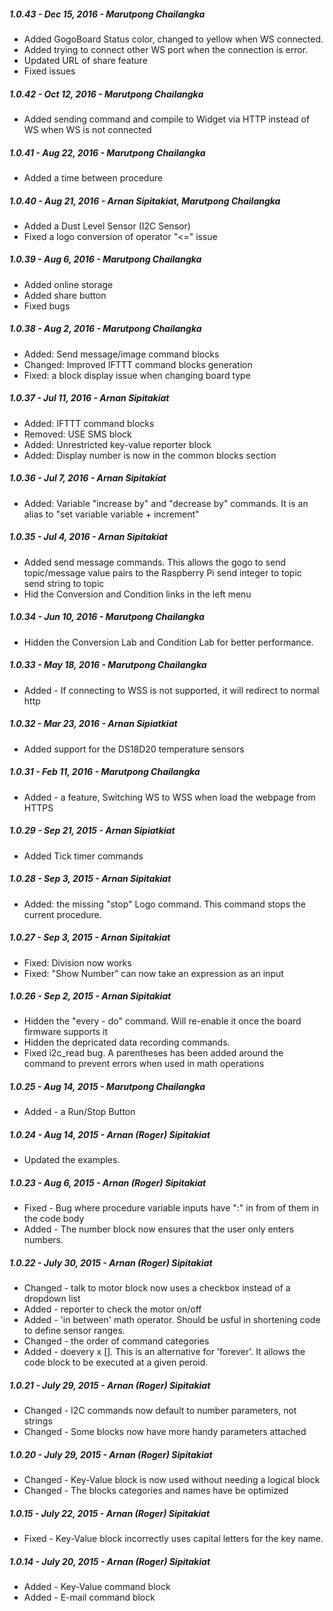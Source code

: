 ##### 1.0.43 - Dec 15, 2016 - Marutpong Chailangka
- Added GogoBoard Status color, changed to yellow when WS connected.
- Added trying to connect other WS port when the connection is error.
- Updated URL of share feature
- Fixed issues

##### 1.0.42 - Oct 12, 2016 - Marutpong Chailangka
- Added sending command and compile to Widget via HTTP instead of WS when WS is not connected

##### 1.0.41 - Aug 22, 2016 - Marutpong Chailangka
- Added a time between procedure

##### 1.0.40 - Aug 21, 2016 - Arnan Sipitakiat, Marutpong Chailangka
- Added a Dust Level Sensor (I2C Sensor)
- Fixed a logo conversion of operator "<=" issue

##### 1.0.39 - Aug 6, 2016 - Marutpong Chailangka
- Added online storage
- Added share button
- Fixed bugs

##### 1.0.38 - Aug 2, 2016 - Marutpong Chailangka
- Added: Send message/image command blocks
- Changed: Improved IFTTT command blocks  generation
- Fixed: a block display issue when changing board type

##### 1.0.37 - Jul 11, 2016 - Arnan Sipitakiat
- Added: IFTTT command blocks
- Removed: USE SMS block
- Added: Unrestricted key-value reporter block
- Added: Display number is now in the common blocks section


##### 1.0.36 - Jul 7, 2016 - Arnan Sipitakiat
- Added: Variable "increase by" and "decrease by" commands. It is an alias to "set variable variable + increment"

##### 1.0.35 - Jul 4, 2016 - Arnan Sipitakiat
- Added send message commands. This allows the gogo to send topic/message value pairs to the Raspberry Pi
  send integer to topic
  send string to topic
- Hid the Conversion and Condition links in the left menu

##### 1.0.34 - Jun 10, 2016 - Marutpong Chailangka
- Hidden the Conversion Lab and Condition Lab for better performance.

##### 1.0.33 - May 18, 2016 - Marutpong Chailangka
- Added - If connecting to WSS is not supported, it will redirect to normal http

##### 1.0.32 - Mar 23, 2016 - Arnan Sipiatkiat
- Added support for the DS18D20 temperature sensors

##### 1.0.31 - Feb 11, 2016 - Marutpong Chailangka
- Added - a feature, Switching WS to WSS when load the webpage from HTTPS

##### 1.0.29 - Sep 21, 2015 - Arnan Sipiatkiat
- Added Tick timer commands

##### 1.0.28 - Sep 3, 2015 - Arnan Sipitakiat
- Added: the missing "stop" Logo command. This command stops the current procedure.

##### 1.0.27 - Sep 3, 2015 - Arnan Sipitakiat
- Fixed: Division now works
- Fixed: "Show Number" can now take an expression as an input

##### 1.0.26 - Sep 2, 2015 - Arnan Sipitakiat
- Hidden the "every - do" command. Will re-enable it once the board firmware supports it
- Hidden the depricated data recording commands.
- Fixed i2c_read bug. A parentheses has been added around the command to prevent errors when used in math operations

##### 1.0.25 - Aug 14, 2015 - Marutpong Chailangka
- Added - a Run/Stop Button

##### 1.0.24 - Aug 14, 2015 - Arnan (Roger) Sipitakiat
- Updated the examples.

##### 1.0.23 - Aug 6, 2015 - Arnan (Roger) Sipitakiat
- Fixed - Bug where procedure variable inputs have ":" in from of them
          in the code body
- Added - The number block now ensures that the user only enters numbers.

##### 1.0.22 - July 30, 2015 - Arnan (Roger) Sipitakiat
- Changed - talk to motor block now uses a checkbox instead of a dropdown list
- Added - reporter to check the motor on/off
- Added - 'in between' math operator. Should be usful in shortening
          code to define sensor ranges.
- Changed - the order of command categories
- Added - doevery x []. This is an alternative for 'forever'. It allows
          the code block to be executed at a given peroid.

##### 1.0.21 - July 29, 2015 - Arnan (Roger) Sipitakiat
- Changed - I2C commands now default to number parameters, not strings
- Changed - Some blocks now have more handy parameters attached

##### 1.0.20 - July 29, 2015 - Arnan (Roger) Sipitakiat
- Changed - Key-Value block is now used without needing a logical block
- Changed - The blocks categories and names have be optimized

##### 1.0.15 - July 22, 2015  - Arnan (Roger) Sipitakiat
- Fixed - Key-Value block incorrectly uses capital letters for the key name.


##### 1.0.14 - July 20, 2015  - Arnan (Roger) Sipitakiat
- Added - Key-Value command block
- Added - E-mail command block
